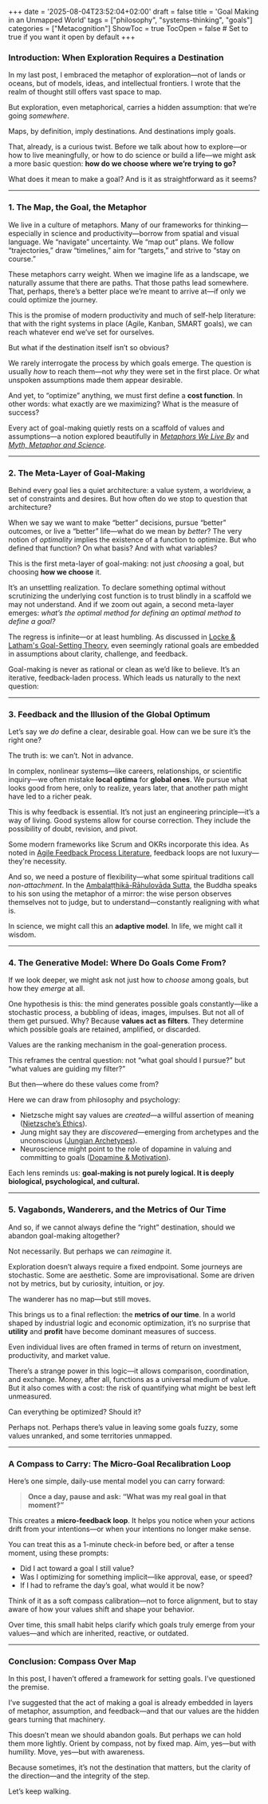 +++
date = '2025-08-04T23:52:04+02:00'
draft = false
title = 'Goal Making in an Unmapped World'
tags = ["philosophy", "systems-thinking", "goals"]
categories = ["Metacognition"]
ShowToc = true
TocOpen = false # Set to true if you want it open by default
+++

### Introduction: When Exploration Requires a Destination

In my last post, I embraced the metaphor of exploration—not of lands or oceans, but of models, ideas, and intellectual frontiers. I wrote that the realm of thought still offers vast space to map.

But exploration, even metaphorical, carries a hidden assumption: that we’re going *somewhere*.

Maps, by definition, imply destinations. And destinations imply goals.

That, already, is a curious twist. Before we talk about how to explore—or how to live meaningfully, or how to do science or build a life—we might ask a more basic question: **how do we choose where we’re trying to go?**

What does it mean to make a goal?
And is it as straightforward as it seems?

---

### 1. The Map, the Goal, the Metaphor

We live in a culture of metaphors. Many of our frameworks for thinking—especially in science and productivity—borrow from spatial and visual language. We “navigate” uncertainty. We “map out” plans. We follow “trajectories,” draw “timelines,” aim for “targets,” and strive to “stay on course.”

These metaphors carry weight. When we imagine life as a landscape, we naturally assume that there are paths. That those paths lead somewhere. That, perhaps, there’s a better place we’re meant to arrive at—if only we could optimize the journey.

This is the promise of modern productivity and much of self-help literature: that with the right systems in place (Agile, Kanban, SMART goals), we can reach whatever end we’ve set for ourselves.

But what if the destination itself isn’t so obvious?

We rarely interrogate the process by which goals emerge. The question is usually *how* to reach them—not *why* they were set in the first place. Or what unspoken assumptions made them appear desirable.

And yet, to “optimize” anything, we must first define a **cost function**. In other words: what exactly are we maximizing? What is the measure of success?

Every act of goal-making quietly rests on a scaffold of values and assumptions—a notion explored beautifully in [*Metaphors We Live By*](https://www.youtube.com/watch?v=N52Xhe3crr0) and [*Myth, Metaphor and Science*](https://dokumen.pub/myth-metaphor-and-science-1nbsped-9781908258618-9781905929733.html).

---

### 2. The Meta-Layer of Goal-Making

Behind every goal lies a quiet architecture: a value system, a worldview, a set of constraints and desires. But how often do we stop to question that architecture?

When we say we want to make “better” decisions, pursue “better” outcomes, or live a “better” life—what do we mean by *better*? The very notion of *optimality* implies the existence of a function to optimize. But who defined that function? On what basis? And with what variables?

This is the first meta-layer of goal-making: not just *choosing* a goal, but choosing **how we choose** it.

It’s an unsettling realization. To declare something optimal without scrutinizing the underlying cost function is to trust blindly in a scaffold we may not understand. And if we zoom out again, a second meta-layer emerges: *what’s the optimal method for defining an optimal method to define a goal?*

The regress is infinite—or at least humbling. As discussed in [Locke & Latham's Goal-Setting Theory](https://www.youtube.com/watch?v=dWOt2HyjCno), even seemingly rational goals are embedded in assumptions about clarity, challenge, and feedback.

Goal-making is never as rational or clean as we’d like to believe. It’s an iterative, feedback-laden process. Which leads us naturally to the next question:

---

### 3. Feedback and the Illusion of the Global Optimum

Let’s say we *do* define a clear, desirable goal. How can we be sure it’s the right one?

The truth is: we can’t. Not in advance.

In complex, nonlinear systems—like careers, relationships, or scientific inquiry—we often mistake **local optima** for **global ones**. We pursue what looks good from here, only to realize, years later, that another path might have led to a richer peak.

This is why feedback is essential. It’s not just an engineering principle—it’s a way of living. Good systems allow for course correction. They include the possibility of doubt, revision, and pivot.

Some modern frameworks like Scrum and OKRs incorporate this idea. As noted in [Agile Feedback Process Literature](https://www.mendix.com/blog/agile-process-why-you-need-feedback-loops-both-during-and-after-sprints/), feedback loops are not luxury—they're necessity.

And so, we need a posture of flexibility—what some spiritual traditions call *non-attachment*. In the [Ambalaṭṭhikā-Rāhulovāda Sutta](https://www.accesstoinsight.org/tipitaka/mn/mn.061.than.html), the Buddha speaks to his son using the metaphor of a mirror: the wise person observes themselves not to judge, but to understand—constantly realigning with what is.

In science, we might call this an **adaptive model**. In life, we might call it wisdom.

---

### 4. The Generative Model: Where Do Goals Come From?

If we look deeper, we might ask not just how to *choose* among goals, but how they *emerge* at all.

One hypothesis is this: the mind generates possible goals constantly—like a stochastic process, a bubbling of ideas, images, impulses. But not all of them get pursued. Why? Because **values act as filters**. They determine which possible goals are retained, amplified, or discarded.

Values are the ranking mechanism in the goal-generation process.

This reframes the central question: not “what goal should I pursue?” but “what values are guiding my filter?”

But then—where do these values come from?

Here we can draw from philosophy and psychology:

* Nietzsche might say values are *created*—a willful assertion of meaning ([Nietzsche’s Ethics](https://iep.utm.edu/nietzsches-ethics/)).
* Jung might say they are *discovered*—emerging from archetypes and the unconscious ([Jungian Archetypes](https://www.verywellmind.com/what-are-jungs-4-major-archetypes-2795439)).
* Neuroscience might point to the role of dopamine in valuing and committing to goals ([Dopamine & Motivation](https://time.com/6155109/healthier-dopamine-highs/)).

Each lens reminds us: **goal-making is not purely logical. It is deeply biological, psychological, and cultural.**

---

### 5. Vagabonds, Wanderers, and the Metrics of Our Time

And so, if we cannot always define the “right” destination, should we abandon goal-making altogether?

Not necessarily. But perhaps we can *reimagine* it.

Exploration doesn’t always require a fixed endpoint. Some journeys are stochastic. Some are aesthetic. Some are improvisational. Some are driven not by metrics, but by curiosity, intuition, or joy.

The wanderer has no map—but still moves.

This brings us to a final reflection: the **metrics of our time**. In a world shaped by industrial logic and economic optimization, it’s no surprise that **utility** and **profit** have become dominant measures of success.

Even individual lives are often framed in terms of return on investment, productivity, and market value.

There’s a strange power in this logic—it allows comparison, coordination, and exchange. Money, after all, functions as a universal medium of value. But it also comes with a cost: the risk of quantifying what might be best left unmeasured.

Can everything be optimized? Should it?

Perhaps not. Perhaps there’s value in leaving some goals fuzzy, some values unranked, and some territories unmapped.

---

### A Compass to Carry: The Micro‑Goal Recalibration Loop

Here’s one simple, daily-use mental model you can carry forward:

> **Once a day, pause and ask: “What was my real goal in that moment?”**

This creates a **micro-feedback loop**. It helps you notice when your actions drift from your intentions—or when your intentions no longer make sense.

You can treat this as a 1-minute check-in before bed, or after a tense moment, using these prompts:

* Did I act toward a goal I still value?
* Was I optimizing for something implicit—like approval, ease, or speed?
* If I had to reframe the day’s goal, what would it be now?

Think of it as a soft compass calibration—not to force alignment, but to stay aware of how your values shift and shape your behavior.

Over time, this small habit helps clarify which goals truly emerge from your values—and which are inherited, reactive, or outdated.

---

### Conclusion: Compass Over Map

In this post, I haven’t offered a framework for setting goals. I’ve questioned the premise.

I’ve suggested that the act of making a goal is already embedded in layers of metaphor, assumption, and feedback—and that our values are the hidden gears turning that machinery.

This doesn’t mean we should abandon goals. But perhaps we can hold them more lightly. Orient by compass, not by fixed map. Aim, yes—but with humility. Move, yes—but with awareness.

Because sometimes, it’s not the destination that matters,
but the clarity of the direction—and the integrity of the step.

Let’s keep walking.
